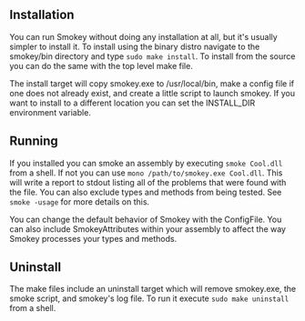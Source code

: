 ## Installation ##

You can run Smokey without doing any installation at all, but it's usually simpler to install it. To install using the binary distro navigate to the smokey/bin directory and type `sudo make install`. To install from the source you can do the same with the top level make file.

The install target will copy smokey.exe to /usr/local/bin, make a config file if one does not already exist, and create a little script to launch smokey. If you want to install to a different location you can set the INSTALL\_DIR environment variable.


## Running ##

If you installed you can smoke an assembly by executing `smoke Cool.dll` from a shell. If not you can use `mono /path/to/smokey.exe Cool.dll`. This will write a report to stdout listing all of the problems that were found with the file. You can also exclude types and methods from being tested. See `smoke -usage` for more details on this.

You can change the default behavior of Smokey with the ConfigFile. You can also include SmokeyAttributes within your assembly to affect the way Smokey processes your types and methods.


## Uninstall ##

The make files include an uninstall target which will remove smokey.exe, the smoke script, and smokey's log file. To run it execute `sudo make uninstall` from a shell.